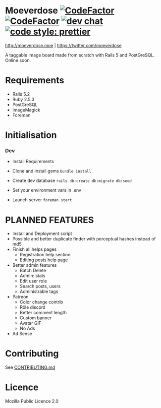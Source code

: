 # Moeverdose [![CodeFactor](https://www.codefactor.io/repository/github/eternialz/moeverdose/badge)](https://www.codefactor.io/repository/github/eternialz/moeverdose/) [![CodeFactor](https://travis-ci.org/eternialz/moeverdose.svg?branch=master)](https://travis-ci.org/eternialz/moeverdose) [![dev chat](https://discordapp.com/api/guilds/163371003366342657/widget.png?style=shield)](https://discord.me/moeverdose) [![code style: prettier](https://img.shields.io/badge/code_style-prettier-ff69b4.svg?style=flat)](https://github.com/prettier/prettier)

http://moeverdose.moe | https://twitter.com/moeverdose

A taggable image board made from scratch with Rails 5 and PostGreSQL.
Online soon.

# Requirements

- Rails 5.2
- Ruby 2.5.3
- PostGreSQL
- ImageMagick
- Foreman

# Initialisation

### Dev

- Install Requirements

- Clone and install gems
  `bundle install`

- Create dev database
  `rails db:create db:migrate db:seed`

- Set your environment vars in .env

- Launch server
  `foreman start`

# PLANNED FEATURES

- Install and Deployment script
- Possible and better duplicate finder with perceptual hashes instead of md5
- Finish all helps pages
  - Registration help section
  - Editing posts help page
- Better admin features
  - Batch Delete
  - Admin: stats
  - Edit user role
  - Search posts, users
  - Administrable tags
- Patreon
  - Color change contrib
  - Rôle discord
  - Better comment length
  - Custom banner
  - Avatar GIF
  - No Ads
- Ad Sense

# Contributing

See [CONTRIBUTING.md](https://github.com/eternialz/moeverdose/blob/master/CONTRIBUTING.md)

# Licence

Mozilla Public Licence 2.0
